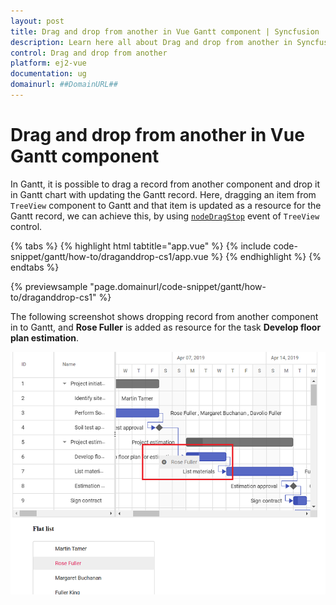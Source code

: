 ```yaml
---
layout: post
title: Drag and drop from another in Vue Gantt component | Syncfusion
description: Learn here all about Drag and drop from another in Syncfusion Vue Gantt component of Syncfusion Essential JS 2 and more.
control: Drag and drop from another 
platform: ej2-vue
documentation: ug
domainurl: ##DomainURL##
---
```


# Drag and drop from another in Vue Gantt component

In Gantt, it is possible to drag a record from another component and drop it in Gantt chart with updating the Gantt record. Here, dragging an item from `TreeView` component to Gantt and that item is updated as a resource for the Gantt record, we can achieve this, by using [`nodeDragStop`](https://ej2.syncfusion.com/vue/documentation/api/treeview/#nodedragstop) event of `TreeView` control.

{% tabs %}
{% highlight html tabtitle="app.vue" %}
{% include code-snippet/gantt/how-to/draganddrop-cs1/app.vue %}
{% endhighlight %}
{% endtabs %}
        
{% previewsample "page.domainurl/code-snippet/gantt/how-to/draganddrop-cs1" %}

The following screenshot shows dropping record from another component in to Gantt, and **Rose Fuller** is added as resource for the task **Develop floor plan estimation**.

![Dropping Record](../images/dropping.png)